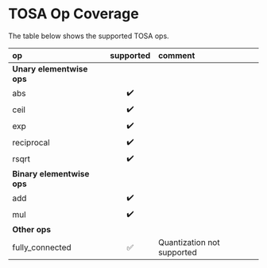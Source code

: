 # TOSA Op Coverage

The table below shows the supported TOSA ops.

| op                    | supported          | comment |
| :-------------------- |:------------------:| :------ |
| **Unary elementwise ops**
| abs                   | :heavy_check_mark: | |
| ceil                  | :heavy_check_mark: | |
| exp                   | :heavy_check_mark: | |
| reciprocal            | :heavy_check_mark: | |
| rsqrt                 | :heavy_check_mark: | |
| **Binary elementwise ops**
| add                   | :heavy_check_mark: | |
| mul                   | :heavy_check_mark: | |
| **Other ops**
| fully_connected       | :white_check_mark: | Quantization not supported |

